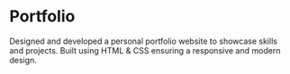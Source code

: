 # Portfolio
Designed and developed a personal portfolio website to showcase skills and projects.  Built using HTML &amp; CSS ensuring a responsive and modern design.
